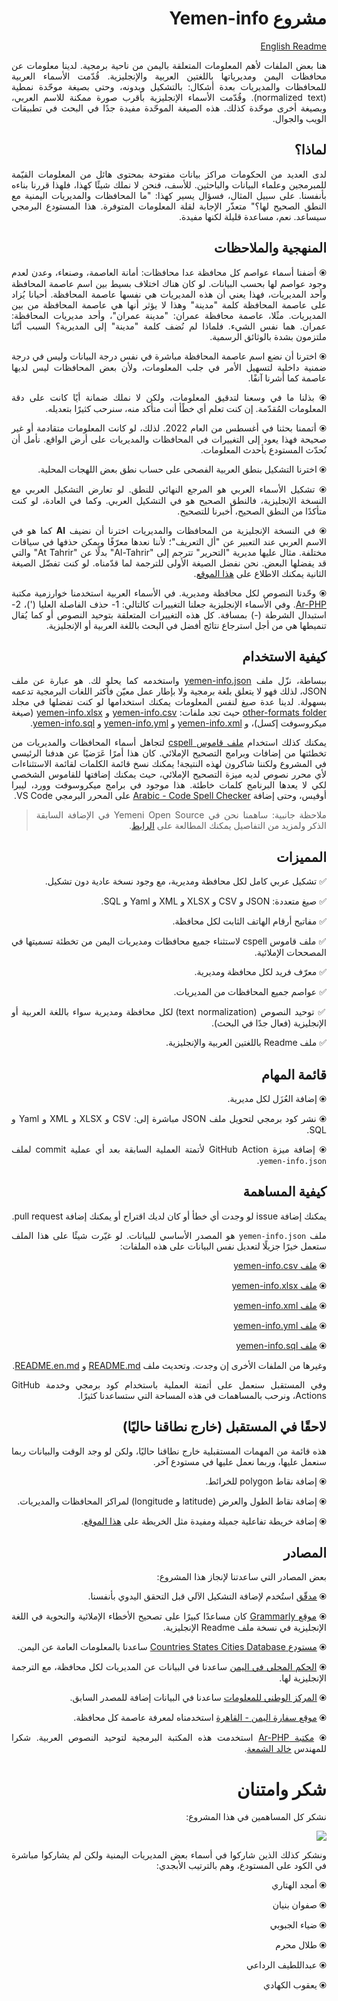 <div dir="rtl" align="justify">

<h1>مشروع Yemen-info </h1>

[English Readme](./README.en.md)

هنا بعض الملفات لأهم المعلومات المتعلقة باليمن من ناحية برمجية. لدينا معلومات عن محافظات اليمن ومديرياتها باللغتين العربية والإنجليزية. قُدّمت الأسماء العربية للمحافظات والمديريات بعدة أشكال: بالتشكيل وبدونه، وحتى بصيغة موحّدة نمطية (normalized text).
وقُدّمت الأسماء الإنجليزية بأقرب صورة ممكنة للاسم العربي، وبصيغة أخرى موحّدة كذلك.
هذه الصيغة الموحّدة مفيدة جدًا في البحث في تطبيقات الويب والجوال.

## لماذا؟

لدى العديد من الحكومات مراكز بيانات مفتوحة بمحتوى هائل من المعلومات القيّمة للمبرمجين وعلماء البيانات والباحثين. للأسف، فنحن لا نملك شيئًا كهذا، فلهذا قررنا بناءه بأنفسنا.
على سبيل المثال، فسؤال يسير كهذا: "ما المحافظات والمديريات اليمنية مع النطق الصحيح لها؟" متعذّر الإجابة لقلة المعلومات المتوفرة.
هذا المستودع البرمجي سيساعد. نعم، مساعدة قليلة لكنها مفيدة.

## المنهجية والملاحظات

⦿ أضفنا أسماء عواصم كل محافظة عدا محافظات: أمانة العاصمة، وصنعاء، وعدن لعدم وجود عواصم لها بحسب البيانات. لو كان هناك اختلاف بسيط بين اسم عاصمة المحافظة وأحد المديريات، فهذا يعني أن هذه المديريات هي نفسها عاصمة المحافظة. أحيانا يُزاد على عاصمة المحافظة كلمة "مدينة" وهذا لا يؤثر أنها هي عاصمة المحافظة من بين المديريات. مثًلا، عاصمة محافظة عمران: "مدينة عمران"، وأحد مديريات المحافظة: عمران. هما نفس الشيء. فلماذا لم نُضف كلمة "مدينة" إلى المديرية؟ السبب أنّنا ملتزمون بشدة بالوثائق الرسمية.

⦿ اخترنا أن نضع اسم عاصمة المحافظة مباشرة في نفس درجة البيانات وليس في درجة ضمنية داخلية لتسهيل الأمر في جلب المعلومات، ولأن بعض المحافظات ليس لديها عاصمة كما أشرنا آنفًا.

⦿ بذلنا ما في وسعنا لتدقيق المعلومات، ولكن لا نملك ضمانة أيًا كانت على دقة المعلومات المُقدّمة. إن كنت تعلم أي خطًأ أنت متأكد منه، سنرحب كثيرًا بتعديله.

⦿ أتممنا بحثنا في أغسطس من العام 2022. لذلك، لو كانت المعلومات متقادمة أو غير صحيحة فهذا يعود إلى التغييرات في المحافظات والمديريات على أرض الواقع. نأمل أن نُحدّث المستودع بأحدث المعلومات.

⦿ اخترنا التشكيل بنطق العربية الفصحى على حساب نطق بعض اللهجات المحلية.

⦿ تشكيل الأسماء العربي هو المرجع النهائي للنطق. لو تعارض التشكيل العربي مع النسخة الإنجليزية، فالنطق الصحيح هو في التشكيل العربي. وكما في العادة، لو كنت متأكدًا من النطق الصحيح، أخبرنا للتصحيح.

⦿ في النسخة الإنجليزية من المحافظات والمديريات اخترنا أن نضيف **Al** كما هو في الاسم العربي عند التعبير عن "أل التعريف"؛ لأننا نعدها معرّفًا ويمكن حذفها في سياقات مختلفة. مثال عليها مديرية "التحرير" تترجم إلى "Al-Tahrir" بدلًا عن "At Tahrir" والتي قد يفضلها البعض. نحن نفضل الصيغة الأولى للترجمة لما قدّمناه. لو كنت تفضّل الصيغة الثانية يمكنك الاطلاع على [هذا الموقع](https://yemenlg.org/governorates).

⦿ وحّدنا النصوص لكل محافظة ومديرية. في الأسماء العربية استخدمنا خوارزمية مكتبة [Ar-PHP](https://ar-php.org/github/examples/standard.php). وفي الأسماء الإنجليزية جعلنا التغييرات كالتالي: 1- حذف الفاصلة العليا (')، 2- استبدال الشرطة (-) بمسافة. كل هذه التغييرات المتعلقة بتوحيد النصوص أو كما يُقال تنميطها هي من أجل استرجاع نتائج أفضل في البحث باللغة العربية أو الإنجليزية.

## كيفية الاستخدام

ببساطة، نزّل ملف [yemen-info.json](https://github.com/Yemeni-Open-Source/Yemen-info/blob/main/yemen-info.json) واستخدمه كما يحلو لك. هو عبارة عن ملف JSON، لذلك فهو لا يتعلق بلغة برمجية ولا بإطار عمل معيّن فأكثر اللغات البرمجية تدعمه بسهولة.
لدينا عدة صيغ لنفس المعلومات يمكنك استخدامها لو كنت تفضلها في مجلد [other-formats folder](https://github.com/Yemeni-Open-Source/Yemen-info/tree/main/other-formats) حيث تجد ملفات:
[yemen-info.csv](./other-formats/yemen-info.csv) و [yemen-info.xlsx](./other-formats/yemen-info.xlsx) (صيغة ميكروسوفت إكسل)، و [yemen-info.xml](./other-formats/yemen-info.xml)
و [yemen-info.yml](./other-formats/yemen-info.yml) و [yemen-info.sql](./other-formats/yemen-info.sql).

يمكنك كذلك استخدام [ملف قاموس cspell](https://github.com/Yemeni-Open-Source/Yemen-info/blob/main/.cspell/custom-dictionary-workspace.txt) لتجاهل أسماء المحافظات والمديريات من تخطئتها من إضافات وبرامج التصحيح الإملائي. كان هذا أمرًا عَرَضيًا عن هدفنا الرئيسي في المشروع ولكننا شاكرون لهذه النتيجة!
يمكنك نسخ قائمة الكلمات لقائمة الاستثناءات لأي محرر نصوص لديه ميزة التصحيح الإملائي، حيث يمكنك إضافتها للقاموس الشخصي لكي لا يعدها البرنامج كلمات خاطئة. هذا موجود في برامج ميكروسوفت وورد، ليبرا أوفيس، وحتى إضافة [Arabic - Code Spell Checker](https://marketplace.visualstudio.com/items?itemName=streetsidesoftware.code-spell-checker-arabic) على المحرر البرمجي VS Code.

> ملاحظة جانبية: ساهمنا نحن في Yemeni Open Source في الإضافة السابقة الذكر ولمزيد من التفاصيل يمكنك المطالعة على [الرابط](https://github.com/Yemeni-Open-Source/impactful-contributions).

## المميزات

✅ تشكيل عربي كامل لكل محافظة ومديرية، مع وجود نسخة عادية دون تشكيل.

✅ صيغ متعددة: JSON و CSV و XLSX و XML و Yaml و SQL.

✅ مفاتيح أرقام الهاتف الثابت لكل محافظة.

✅ ملف قاموس cspell لاستثناء جميع محافظات ومديريات اليمن من تخطئة تسميتها في المصححات الإملائية.

✅ معرّف فريد لكل محافظة ومديرية.

✅ عواصم جميع المحافظات من المديريات.

✅ توحيد النصوص (text normalization) لكل محافظة ومديرية سواء باللغة العربية أو الإنجليزية (فعال جدًا في البحث).

✅ ملف Readme باللغتين العربية والإنجليزية.

## قائمة المهام

⦿ إضافة العُزَل لكل مديرية.

⦿ نشر كود برمجي لتحويل ملف JSON مباشرة إلى: CSV و XLSX و XML و Yaml و SQL.

⦿ إضافة ميزة GitHub Action لأتمتة العملية السابقة بعد أي عملية commit لملف `yemen-info.json`.

## كيفية المساهمة

يمكنك إضافة issue لو وجدت أي خطأ أو كان لديك اقتراح أو يمكنك إضافة pull request.

ملف `yemen-info.json` هو المصدر الأساسي للبيانات. لو غيّرت شيئًا على هذا الملف ستعمل خيرًا جزيلًا لتعديل نفس البيانات على هذه الملفات:

⦿ [ملف yemen-info.csv]('./other-formats/yemen-info.csv')

⦿ [ملف yemen-info.xlsx](./other-formats/yemen-info.xlsx)

⦿ [ملف yemen-info.xml](./other-formats/yemen-info.xml)

⦿ [ملف yemen-info.yml]('./other-formats/yemen-info.yml')

⦿ [ملف yemen-info.sql]('./other-formats/yemen-info.sql')

وغيرها من الملفات الأخرى إن وجدت. وتحديث ملف [README.md](./README.md) و [README.en.md](./README.en.md).

وفي المستقبل سنعمل على أتمتة العملية باستخدام كود برمجي وخدمة GitHub Actions، ونرحب بالمساهمات في هذه المساحة التي ستساعدنا كثيرًا.

## لاحقًا في المستقبل (خارج نطاقنا حاليًا)

هذه قائمة من المهمات المستقبلية خارج نطاقنا حاليًا، ولكن لو وجد الوقت والبيانات ربما سنعمل عليها، وربما نعمل عليها في مستودع آخر.

⦿ إضافة نقاط polygon للخرائط.

⦿ إضافة نقاط الطول والعرض (latitude و longitude) لمراكز المحافظات والمديريات.

⦿ إضافة خريطة تفاعلية جميلة ومفيدة مثل الخريطة على [هذا الموقع](https://yemenlg.org/ar/).

## المصادر

بعض المصادر التي ساعدتنا لإنجاز هذا المشروع:

⦿ [مدقّق](https://dictionary.alc.ae/modaqiq) استُخدم لإضافة التشكيل الآلي قبل التحقق اليدوي بأنفسنا.

⦿ [موقع Grammarly](https://app.grammarly.com/) كان مساعدًا كبيرًا على تصحيح الأخطاء الإملائية والنحوية في اللغة الإنجليزية في نسخة ملف Readme الإنجليزية.

⦿ [مستودع Countries States Cities Database](https://github.com/dr5hn/countries-states-cities-database) ساعدنا بالمعلومات العامة عن اليمن.

⦿ [الحكم المحلي في اليمن](https://yemenlg.org/ar/) ساعدنا في البيانات عن المديريات لكل محافظة، مع الترجمة الإنجليزية لها.

⦿ [المركز الوطني للمعلومات](https://yemen-nic.info/yemen/gover/) ساعدنا في البيانات إضافة للمصدر السابق.

⦿ [موقع سفارة اليمن - القاهرة](http://www.yemenembassy-cairo.com/aboutyemen6.asp) استخدمناه لمعرفة عاصمة كل محافظة.

⦿ [مكتبة Ar-PHP](https://github.com/khaled-alshamaa/ar-php) استخدمت هذه المكتبة البرمجية لتوحيد النصوص العربية. شكرا للمهندس [خالد الشمعة](https://github.com/khaled-alshamaa).

# شكر وامتنان

نشكر كل المساهمين في هذا المشروع:

<a href="https://github.com/Yemeni-Open-Source/Yemen-info/graphs/contributors">
  <img src="https://contrib.rocks/image?repo=Yemeni-Open-Source/Yemen-info" />
</a>

<br/>

ونشكر كذلك الذين شاركوا في أسماء بعض المديريات اليمنية ولكن لم يشاركوا مباشرة في الكود على المستودع، وهم بالترتيب الأبجدي:

⦿ أمجد الهتاري

⦿ صفوان بنيان

⦿ ضياء الجبوبي

⦿ طلال محرم

⦿ عبداللطيف الرداعي

⦿ يعقوب الكهادي

</div>
